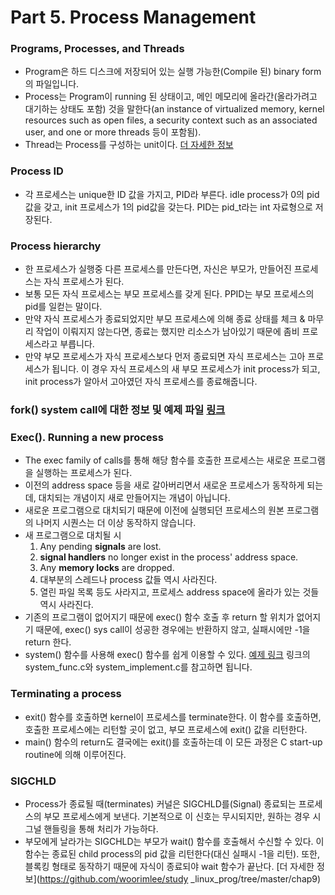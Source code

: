 # Part 5. Process Management

### Programs, Processes, and Threads
+ Program은 하드 디스크에 저장되어 있는 실행 가능한(Compile 된) binary form의 파일입니다.
+ Process는 Program이 running 된 상태이고, 메인 메모리에 올라간(올라가려고 대기하는 상태도 포함) 것을 말한다(an instance of virtualized memory, kernel resources such as open files, a security context such as an associated user, and one or more threads 등이 포함됨).
+ Thread는 Process를 구성하는 unit이다. [더 자세한 정보](https://blog.naver.com/and_lamyland/221182893855)

### Process ID
+ 각 프로세스는 unique한 ID 값을 가지고, PID라 부른다. idle process가 0의 pid값을 갖고, init 프로세스가 1의 pid값을 갖는다. PID는 pid_t라는 int 자료형으로 저장된다.

### Process hierarchy
+ 한 프로세스가 실행중 다른 프로세스를 만든다면, 자신은 부모가, 만들어진 프로세스는 자식 프로세스가 된다. 
+ 보통 모든 자식 프로세스는 부모 프로세스를 갖게 된다. PPID는 부모 프로세스의 pid를 일컫는 말이다.
+ 만약 자식 프로세스가 종료되었지만 부모 프로세스에 의해 종료 상태를 체크 & 마무리 작업이 이뤄지지 않는다면, 종료는 했지만 리소스가 남아있기 때문에 좀비 프로세스라고 부릅니다.
+ 만약 부모 프로세스가 자식 프로세스보다 먼저 종료되면 자식 프로세스는 고아 프로세스가 됩니다. 이 경우 자식 프로세스의 새 부모 프로세스가 init process가 되고, init process가 알아서 고아였던 자식 프로세스를 종료해줍니다.

### fork() system call에 대한 정보 및 예제 파일 [링크](https://github.com/woorimlee/study_linux_prog/tree/master/chap9)

### Exec(). Running a new process
+ The exec family of calls를 통해 해당 함수를 호출한 프로세스는 새로운 프로그램을 실행하는 프로세스가 된다.
+ 이전의 address space 등을 새로 갈아버리면서 새로운 프로세스가 동작하게 되는데, 대치되는 개념이지 새로 만들어지는 개념이 아닙니다. 
+ 새로운 프로그램으로 대치되기 때문에 이전에 실행되던 프로세스의 원본 프로그램의 나머지 시퀀스는 더 이상 동작하지 않습니다.
+ 새 프로그램으로 대치될 시
  1. Any pending __signals__ are lost.
  2. __signal handlers__ no longer exist in the process' address space.
  3. Any __memory locks__ are dropped.
  4. 대부분의 스레드나 process 값들 역시 사라진다.
  5. 열린 파일 목록 등도 사라지고, 프로세스 address space에 올라가 있는 것들 역시 사라진다.
+ 기존의 프로그램이 없어지기 때문에 exec() 함수 호출 후 return 할 위치가 없어지기 때문에, exec() sys call이 성공한 경우에는 반환하지 않고, 실패시에만 -1을 return 한다.
+ system() 함수를 사용해 exec() 함수를 쉽게 이용할 수 있다. [예제 링크](https://github.com/woorimlee/study_linux_prog/tree/master/chap9) 링크의 system_func.c와 system_implement.c를 참고하면 됩니다.

### Terminating a process
+ exit() 함수를 호출하면 kernel이 프로세스를 terminate한다. 이 함수를 호출하면, 호출한 프로세스에는 리턴할 곳이 없고, 부모 프로세스에 exit() 값을 리턴한다. 
+ main() 함수의 return도 결국에는 exit()를 호출하는데 이 모든 과정은 C start-up routine에 의해 이루어진다.

### SIGCHLD 
+ Process가 종료될 때(terminates) 커널은 SIGCHLD를(Signal)  종료되는 프로세스의 부모 프로세스에게 보낸다. 기본적으로 이 신호는 무시되지만, 원하는 경우 시그널 핸들링을 통해 처리가 가능하다.
+ 부모에게 날라가는 SIGCHLD는 부모가 wait() 함수를 호출해서 수신할 수 있다. 이 함수는 종료된 child process의 pid 값을 리턴한다(대신 실패시 -1을 리턴). 또한, 블록킹 형태로 동작하기 때문에 자식이 종료되야 wait 함수가 끝난다. [더 자세한 정보](https://github.com/woorimlee/study    _linux_prog/tree/master/chap9)


